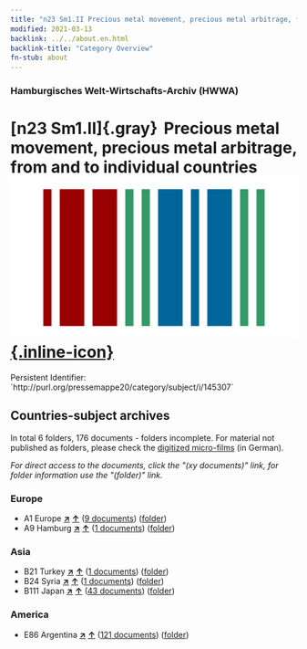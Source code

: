 ```yaml
---
title: "n23 Sm1.II Precious metal movement, precious metal arbitrage, from and to individual countries"
modified: 2021-03-13
backlink: ../../about.en.html
backlink-title: "Category Overview"
fn-stub: about
---
```


### Hamburgisches Welt-Wirtschafts-Archiv (HWWA)

# [n23 Sm1.II]{.gray}&#8201; Precious metal movement, precious metal arbitrage, from and to individual countries &#160; [![Wikidata](/images/Wikidata-logo.svg "Wikidata"){.inline-icon}](http://www.wikidata.org/entity/Q104710974)

<div class="hint">Persistent Identifier: `http://purl.org/pressemappe20/category/subject/i/145307`</div>







## Countries-subject archives





In total 6 folders, 176 documents - folders incomplete.
For material not published as folders, please check the [digitized micro-films](/film/h1_sh.de.html) (in German).

_For direct access to the documents, click the "(xy documents)" link, for folder information use the "(folder)" link._



### Europe

- A1 Europe [**&nearr;**](../../../geo/i/140892/about.en.html "Europe (all folders)") [**&uarr;**](../../../geo/about.en.html#A1 "Country category system") (<a href="https://pm20.zbw.eu/iiifview/folder/sh/140892,145307" title="about: Europe : Precious metal movement, precious metal arbitrage, from and to individual countries" target="_blank">9 documents</a>) ([folder](../../../../folder/sh/1408xx/140892/1453xx/145307/about.en.html))
- A9 Hamburg [**&nearr;**](../../../geo/i/140905/about.en.html "Hamburg (all folders)") [**&uarr;**](../../../geo/about.en.html#A9 "Country category system") (<a href="https://pm20.zbw.eu/iiifview/folder/sh/140905,145307" title="about: Hamburg : Precious metal movement, precious metal arbitrage, from and to individual countries" target="_blank">1 documents</a>) ([folder](../../../../folder/sh/1409xx/140905/1453xx/145307/about.en.html))

### Asia

- B21 Turkey [**&nearr;**](../../../geo/i/141111/about.en.html "Turkey (all folders)") [**&uarr;**](../../../geo/about.en.html#B21 "Country category system") (<a href="https://pm20.zbw.eu/iiifview/folder/sh/141111,145307" title="about: Turkey : Precious metal movement, precious metal arbitrage, from and to individual countries" target="_blank">1 documents</a>) ([folder](../../../../folder/sh/1411xx/141111/1453xx/145307/about.en.html))
- B24 Syria [**&nearr;**](../../../geo/i/141114/about.en.html "Syria (all folders)") [**&uarr;**](../../../geo/about.en.html#B24 "Country category system") (<a href="https://pm20.zbw.eu/iiifview/folder/sh/141114,145307" title="about: Syria : Precious metal movement, precious metal arbitrage, from and to individual countries" target="_blank">1 documents</a>) ([folder](../../../../folder/sh/1411xx/141114/1453xx/145307/about.en.html))
- B111 Japan [**&nearr;**](../../../geo/i/141272/about.en.html "Japan (all folders)") [**&uarr;**](../../../geo/about.en.html#B111 "Country category system") (<a href="https://pm20.zbw.eu/iiifview/folder/sh/141272,145307" title="about: Japan : Precious metal movement, precious metal arbitrage, from and to individual countries" target="_blank">43 documents</a>) ([folder](../../../../folder/sh/1412xx/141272/1453xx/145307/about.en.html))

### America

- E86 Argentina [**&nearr;**](../../../geo/i/141692/about.en.html "Argentina (all folders)") [**&uarr;**](../../../geo/about.en.html#E86 "Country category system") (<a href="https://pm20.zbw.eu/iiifview/folder/sh/141692,145307" title="about: Argentina : Precious metal movement, precious metal arbitrage, from and to individual countries" target="_blank">121 documents</a>) ([folder](../../../../folder/sh/1416xx/141692/1453xx/145307/about.en.html))








